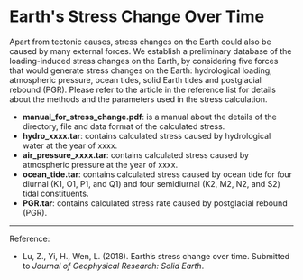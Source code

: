 # Earth's Stress Change Over Time

Apart from tectonic causes, stress changes on the Earth could also be caused by many external forces. We establish a preliminary database of the loading-induced stress changes on the Earth, by considering five forces that would generate stress changes on the Earth: hydrological loading, atmospheric pressure, ocean tides, solid Earth tides and postglacial rebound (PGR). Please refer to the article in the reference list for details about the methods and the parameters used in the stress calculation.

* **manual_for_stress_change.pdf**: is a manual about the details of the directory, file and data format of the calculated stress.
* **hydro_xxxx.tar**: contains calculated stress caused by hydrological water at the year of xxxx.
* **air_pressure_xxxx.tar**: contains calculated stress caused by atmospheric pressure at the year of xxxx.
* **ocean_tide.tar**: contains calculated stress caused by ocean tide for four diurnal (K1, O1, P1, and Q1) and four semidiurnal (K2, M2, N2, and S2) tidal constituents.
* **PGR.tar**: contains calculated stress rate caused by postglacial rebound (PGR).


***
Reference:
* Lu, Z., Yi, H., Wen, L. (2018). Earth’s stress change over time. Submitted to *Journal of Geophysical Research: Solid Earth*.
